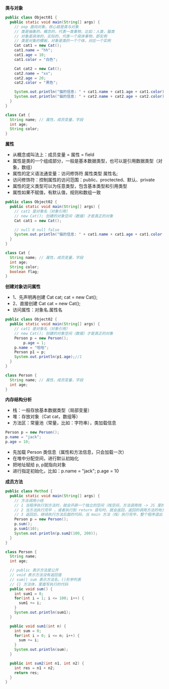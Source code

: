 **类与对象**

```java
public class Object01 {
  public static void main(String[] args) {
    // oop 面向对象，核心就是类与对象
    // 类是抽象的，概念的，代表一类事物，比如：人类，猫类
    // 对象是具体的，实际的，代表一个具体事物，即实例
    // 类是对象的模板，对象是类的一个个体，对应一个实例
    Cat cat1 = new Cat();
    cat1.name = "hh"; 
    cat1.age = 10;
    cat1.color = "白色";

    Cat cat2 = new Cat();
    cat2.name = "xx";
    cat2.age = 20;
    cat2.color = "黑色";

    System.out.println("猫的信息: " + cat1.name + cat1.age + cat1.color);
    System.out.println("猫的信息: " + cat2.name + cat2.age + cat2.color);
  }
}

class Cat {
  String name; // 属性，成员变量，字段
  int age;
  String color;
}
```

**属性**

* 从概念或叫法上：成员变量 = 属性 = field
* 属性是类的一个组成部分，一般是基本数据类型，也可以是引用数据类型（对象，数组）
* 属性的定义语法通变量：访问修饰符 属性类型 属性名;
* 访问修饰符：控制属性的访问范围：public、proctected、默认、private
* 属性的定义类型可以为任意类型，包含基本类型和引用类型
* 属性如果不赋值，有默认值，规则和数组一致

```java
public class Object02 {
  public static void main(String[] args) {
    // cat1 是对象名（对象引用）
    // new Cat(); 创建的对象空间（数据）才是真正的对象
    Cat cat1 = new Cat();

    // null 0 null false
    System.out.println("猫的信息: " + cat1.name + cat1.age + cat1.color + cat1.flag);
  }
}

class Cat {
  String name; // 属性，成员变量，字段
  int age;
  String color;
  boolean flag;
}
```

**创建对象访问属性**

* 1、先声明再创建 Cat cat;  cat = new Cat();
* 2、直接创建 Cat cat = new Cat();
* 访问属性：对象名.属性名

```java
public class Object02 {
  public static void main(String[] args) {
    // cat1 是对象名（对象引用）
    // new Cat(); 创建的对象空间（数据）才是真正的对象
    Person p = new Person();
		p.age = 1;
    p.name = "哈哈";
    Person p1 = p;
    System.out.println(p1.age);//1
  }
}

class Person {
  String name; // 属性，成员变量，字段
  int age;
}
```

**内存结构分析**

* 栈：一般存放基本数据类型（局部变量）
* 堆：存放对象（Cat cat，数组等）
* 方法区：常量池（常量，比如：字符串），类加载信息

```java
Person p = new Person();
p.name = "jack";
p.age = 10;
```

* 先加载 Person 类信息（属性和方法信息，只会加载一次）
* 在堆中分配空间，进行默认初始化
* 把地址赋给 p, p就指向对象
* 进行指定初始化，比如：p.name = "jack"; p.age = 10

**成员方法**

```java
public class Method {
  public static void main(String[] args) {
    // 方法调用小结
    // 1 当程序执行到方法时，就会开辟一个独立的空间（栈空间，方法调用栈 -> JS 里的函数调用栈）
    // 2 当方法执行完毕 ，或者执行到 return 语句时，就会返回，返回的调用方法的地方，方法会被释放
    // 3 返回后，继续执行方法后面的代码，当 main 方法（栈）执行完毕，整个程序退出
    Person p = new Person();
    p.sum();
    p.sum1(10);
    System.out.println(p.sum2(100, 200));
  }
}

class Person {
  String name;
  int age;

  // public 表示方法是公开
  // void 表示方法没有返回值
  // sum() sum 表示方法名，()形参列表
  // {} 方法体，里面写执行的代码
  public void sum() {
    int sum1 = 0;
    for(int i = 1; i <= 100; i++) {
      sum1 += i;
    }
    System.out.println(sum1);
  }

  public void sum1(int n) {
    int sum = 0;
    for(int i = 0; i <= n; i++) {
      sum += i;
    }
    System.out.println(sum);
  }

  public int sum2(int n1, int n2) {
    int res = n1 + n2;
    return res;
  }
}
```

